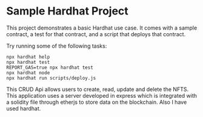 # Sample Hardhat Project

This project demonstrates a basic Hardhat use case. It comes with a sample contract, a test for that contract, and a script that deploys that contract.

Try running some of the following tasks:

```shell
npx hardhat help
npx hardhat test
REPORT_GAS=true npx hardhat test
npx hardhat node
npx hardhat run scripts/deploy.js
```

This CRUD Api allows users to create, read, update and delete the NFTS.
This application uses a server developed in express which is integrated with a solidity file through etherjs to store data on the blockchain.
Also I have used hardhat.
